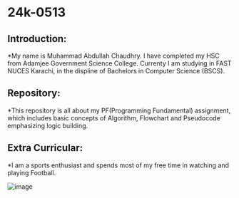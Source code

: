 # 24k-0513
## Introduction:
*My name is Muhammad Abdullah Chaudhry. I have completed my HSC from Adamjee Government Science College. Currenty I am studying in FAST NUCES Karachi, in the displine of Bachelors in Computer Science (BSCS).
## Repository:
*This repository is all about my PF(Programming Fundamental) assignment, which includes basic concepts of Algorithm, Flowchart and Pseudocode emphasizing logic building. 
## Extra Curricular:
*I am a sports enthusiast and spends most of my free time in watching and playing Football.


![image](https://github.com/user-attachments/assets/22dd210b-54a1-4f42-84b5-a2dbe102dcb2)


